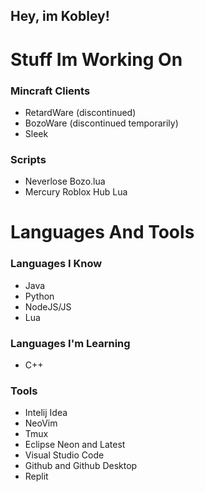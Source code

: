 ## Hey, im Kobley!

# Stuff Im Working On

### Mincraft Clients
- RetardWare (discontinued)
- BozoWare (discontinued temporarily)
- Sleek

### Scripts
- Neverlose Bozo.lua 
- Mercury Roblox Hub Lua

# Languages And Tools

### Languages I Know
- Java 
- Python
- NodeJS/JS
- Lua

### Languages I'm Learning
- C++

### Tools
- Intelij Idea
- NeoVim
- Tmux
- Eclipse Neon and Latest 
- Visual Studio Code
- Github and Github Desktop
- Replit
